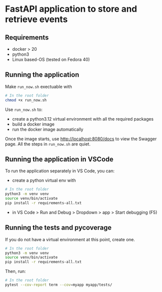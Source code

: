 # FastAPI application to store and retrieve events

## Requirements
- docker > 20
- python3
- Linux based-OS (tested on Fedora 40)

## Running the application
Make `run_now.sh` exectuable with 
```sh
# In the root folder
chmod +x run_now.sh
```

Use `run_now.sh` to:
- create a python3.12 virtual environment with all the required packages
- build a docker image
- run the docker image automatically

Once the image starts, use [http://localhost:8080/docs](http://localhost:8080/docs) to view the Swagger page.
All the steps in `run_now.sh` are quiet.

## Running the application in VSCode
To run the application separately in VS Code, you can:
- create a python virtual env with 
```sh
# In the root folder
python3 -m venv venv
source venv/bin/activate
pip install -r requirements-all.txt
```
- in VS Code > Run and Debug > Dropdown > app > Start debugging (F5)

## Running the tests and pycoverage
If you do not have a virtual environment at this point, create one.
```sh
# In the root folder
python3 -m venv venv
source venv/bin/activate
pip install -r requirements-all.txt
```

Then, run:
```sh
# In the root folder
pytest --cov-report term --cov=myapp myapp/tests/
```
